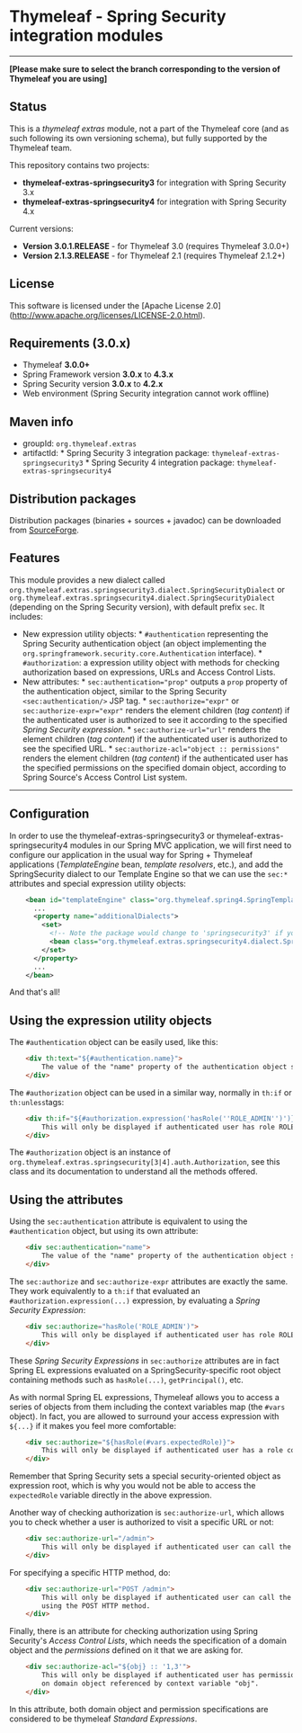 
Thymeleaf - Spring Security integration modules
===============================================

------------------------------------------------------------------------------

**[Please make sure to select the branch corresponding to the version of Thymeleaf you are using]**

Status
------

This is a *thymeleaf extras* module, not a part of the Thymeleaf core (and as
such following its own versioning schema), but fully supported by the 
Thymeleaf team.

This repository contains two projects:

  * **thymeleaf-extras-springsecurity3** for integration with Spring Security 3.x
  * **thymeleaf-extras-springsecurity4** for integration with Spring Security 4.x

Current versions: 

  * **Version 3.0.1.RELEASE** - for Thymeleaf 3.0 (requires Thymeleaf 3.0.0+)
  * **Version 2.1.3.RELEASE** - for Thymeleaf 2.1 (requires Thymeleaf 2.1.2+)


License
-------

This software is licensed under the [Apache License 2.0]
(http://www.apache.org/licenses/LICENSE-2.0.html).


Requirements (3.0.x)
--------------------

  *   Thymeleaf **3.0.0+**
  *   Spring Framework version **3.0.x** to **4.3.x**
  *   Spring Security version **3.0.x** to **4.2.x**
  *   Web environment (Spring Security integration cannot work offline)


Maven info
----------

  *   groupId: `org.thymeleaf.extras`   
  *   artifactId: 
    *   Spring Security 3 integration package: `thymeleaf-extras-springsecurity3`
    *   Spring Security 4 integration package: `thymeleaf-extras-springsecurity4`


Distribution packages
---------------------

Distribution packages (binaries + sources + javadoc) can be downloaded from [SourceForge](http://sourceforge.net/projects/thymeleaf/files/thymeleaf-extras-springsecurity/).


Features
--------

This module provides a new dialect called `org.thymeleaf.extras.springsecurity3.dialect.SpringSecurityDialect` or `org.thymeleaf.extras.springsecurity4.dialect.SpringSecurityDialect` (depending on the Spring Security version),
with default prefix `sec`. It includes:
  
  *   New expression utility objects:
    *   `#authentication` representing the Spring Security authentication object
	    (an object implementing the `org.springframework.security.core.Authentication` interface).
	*   `#authorization`: a expression utility object with methods for checking authorization
	    based on expressions, URLs and Access Control Lists.
  *   New attributes:
    *   `sec:authentication="prop"` outputs a `prop` property of the authentication object, similar to the
	    Spring Security `<sec:authentication/>` JSP tag.
    *   `sec:authorize="expr"` or `sec:authorize-expr="expr"` renders the element children (*tag content*)
	    if the authenticated user is authorized to see it according to the specified *Spring Security expression*.
    *   `sec:authorize-url="url"` renders the element children (*tag content*)
	    if the authenticated user is authorized to see the specified URL.
    *   `sec:authorize-acl="object :: permissions"` renders the element children (*tag content*)
	    if the authenticated user has the specified permissions on the specified domain object, according
	    to Spring Source's Access Control List system.

------------------------------------------------------------------------------

	
Configuration
-------------

In order to use the thymeleaf-extras-springsecurity3 or thymeleaf-extras-springsecurity4 
modules in our Spring MVC application,
we will first need to configure our application in the usual way for
Spring + Thymeleaf applications (*TemplateEngine* bean, *template resolvers*, 
etc.), and add the SpringSecurity dialect to our Template Engine so that we
can use the `sec:*` attributes and special expression utility objects:

```xml
    <bean id="templateEngine" class="org.thymeleaf.spring4.SpringTemplateEngine">
      ...
      <property name="additionalDialects">
        <set>
          <!-- Note the package would change to 'springsecurity3' if you are using that version -->
          <bean class="org.thymeleaf.extras.springsecurity4.dialect.SpringSecurityDialect"/>
        </set>
      </property>
	  ...
    </bean>
```

And that's all!




	
Using the expression utility objects
------------------------------------

The `#authentication` object can be easily used, like this:

```html
    <div th:text="${#authentication.name}">
        The value of the "name" property of the authentication object should appear here.
    </div>
```

The `#authorization` object can be used in a similar way, normally in `th:if` or `th:unless`tags:


```html
    <div th:if="${#authorization.expression('hasRole(''ROLE_ADMIN'')')}">
        This will only be displayed if authenticated user has role ROLE_ADMIN.
    </div>
```

The `#authorization` object is an instance of `org.thymeleaf.extras.springsecurity[3|4].auth.Authorization`, see
this class and its documentation to understand all the methods offered.

	
	
Using the attributes
--------------------


Using the `sec:authentication` attribute is equivalent to using the `#authentication` object, but using its
own attribute:

```html
    <div sec:authentication="name">
        The value of the "name" property of the authentication object should appear here.
    </div>
```

The `sec:authorize` and `sec:authorize-expr` attributes are exactly the same. They work equivalently
to a `th:if` that evaluated an `#authorization.expression(...)` expression, by evaluating a 
*Spring Security Expression*:


```html
    <div sec:authorize="hasRole('ROLE_ADMIN')">
        This will only be displayed if authenticated user has role ROLE_ADMIN.
    </div>
```

These *Spring Security Expressions* in `sec:authorize` attributes are in fact Spring EL expressions
evaluated on a SpringSecurity-specific root object containing methods such as `hasRole(...)`, 
`getPrincipal()`, etc.

As with normal Spring EL expressions, Thymeleaf allows you to access a series of objects from them including
the context variables map (the `#vars` object). In fact, you are allowed to surround your access
expression with `${...}` if it makes you feel more comfortable:


```html
    <div sec:authorize="${hasRole(#vars.expectedRole)}">
        This will only be displayed if authenticated user has a role computed by the controller.
    </div>
```

Remember that Spring Security sets a special security-oriented object as expression root, which is why
you would not be able to access the `expectedRole` variable directly in the above expression. 


Another way of checking authorization is `sec:authorize-url`, which allows you to check whether a user
is authorized to visit a specific URL or not:


```html
    <div sec:authorize-url="/admin">
        This will only be displayed if authenticated user can call the "/admin" URL.
    </div>
```

For specifying a specific HTTP method, do:

```html
    <div sec:authorize-url="POST /admin">
        This will only be displayed if authenticated user can call the "/admin" URL
        using the POST HTTP method.
    </div>
```

Finally, there is an attribute for checking authorization using Spring Security's
*Access Control Lists*, which needs the specification of a domain object and the
*permissions* defined on it that we are asking for.


```html
    <div sec:authorize-acl="${obj} :: '1,3'">
        This will only be displayed if authenticated user has permissions "1" and "3"
        on domain object referenced by context variable "obj".
    </div>
```

In this attribute, both domain object and permission specifications are considered
to be thymeleaf *Standard Expressions*.
